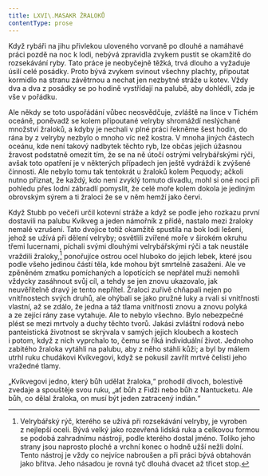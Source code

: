 ```yaml
---
title: LXVI\.MASAKR ŽRALOKŮ
contentType: prose
---
```


<section>

Když rybáři na jihu přivlekou uloveného vorvaně po dlouhé a namáhavé práci pozdě na noc k lodi, nebývá zpravidla zvykem pustit se okamžitě do rozsekávání ryby. Tato práce je neobyčejně těžká, trvá dlouho a vyžaduje úsilí celé posádky. Proto bývá zvykem svinout všechny plachty, připoutat kormidlo na stranu závětrnou a nechat jen nezbytné stráže u kotev. Vždy dva a dva z posádky se po hodině vystřídají na palubě, aby dohlédli, zda je vše v pořádku.

Ale někdy se toto uspořádání vůbec neosvědčuje, zvláště na lince v Tichém oceáně, poněvadž se kolem připoutané velryby shromáždí neslýchané množství žraloků, a kdyby je nechali v plné práci řekněme šest hodin, do rána by z velryby nezbylo o mnoho víc než kostra. V mnoha jiných částech oceánu, kde není takový nadbytek těchto ryb, lze občas jejich úžasnou žravost podstatně omezit tím, že se na ně útočí ostrými velrybářskými rýči, avšak toto opatření je v některých případech jen ještě vydráždí k zvýšené činnosti. Ale nebylo tomu tak tentokrát u žraloků kolem Pequody; ačkoli nutno přiznat, že každý, kdo není zvyklý tomuto divadlu, mohl si oné noci při pohledu přes lodní zábradlí pomyslit, že celé moře kolem dokola je jediným obrovským sýrem a ti žraloci že se v něm hemží jako červi.

Když Stubb po večeři určil kotevní stráže a když se podle jeho rozkazu první dostavili na palubu Kvíkveg a jeden námořník z přídě, nastalo mezi žraloky nemalé vzrušení. Tato dvojice totiž okamžitě spustila na bok lodi lešení, jehož se užívá při dělení velryby; osvětlili zvířené moře v širokém okruhu třemi lucernami, píchali svými dlouhými velrybářskými rýči a tak neustále vraždili žraloky,[^14] ponořujíce ostrou ocel hluboko do jejich lebek, které jsou podle všeho jedinou částí těla, kde mohou být smrtelně zasaženi. Ale ve zpěněném zmatku pomíchaných a lopotících se nepřátel muži nemohli vždycky zasáhnout svůj cíl, a tehdy se jen znovu ukazovalo, jak neuvěřitelně dravý je tento nepřítel. Žraloci zuřivě chňapali nejen po vnitřnostech svých druhů, ale ohýbali se jako pružné luky a rvali si vnitřnosti vlastní, až se zdálo, že jedna a táž tlama vnitřnosti znovu a znovu polyká a ze zející rány zase vytahuje. Ale to nebylo všechno. Bylo nebezpečné plést se mezi mrtvoly a duchy těchto tvorů. Jakási zvláštní rodová nebo panteistická životnost se skrývala v samých jejich kloubech a kostech i potom, když z nich vyprchalo to, čemu se říká individuální život. Jednoho zabitého žraloka vytáhli na palubu, aby z něho stáhli kůži; a byl by málem utrhl ruku chudákovi Kvíkvegovi, když se pokusil zavřít mrtvé čelisti jeho vražedné tlamy.

„Kvíkvegovi jedno, který bůh udělat žraloka,“ prohodil divoch, bolestivě zvedaje a spouštěje svou ruku, „ať bůh z Fidži nebo bůh z Nantucketu. Ale bůh, co dělal žraloka, on musí být jeden zatracený indián.“

[^14]: Velrybářský rýč, kterého se užívá při rozsekávání velryby, je vyroben z nejlepší oceli. Bývá velký jako rozevřená lidská ruka a celkovou formou se podobá zahradnímu nástroji, podle kterého dostal jméno. Toliko jeho strany jsou naprosto ploché a vrchní konec o hodně užší nežli dolní. Tento nástroj je vždy co nejvíce nabroušen a při práci bývá obtahován jako břitva. Jeho násadou je rovná tyč dlouhá dvacet až třicet stop.

</section>
